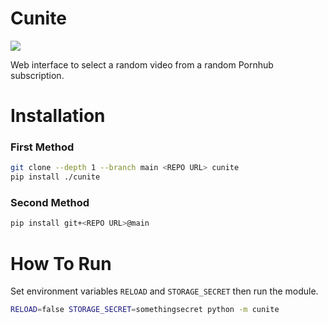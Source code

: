# Cunite

![](https://files.catbox.moe/rriwz7.png)

Web interface to select a random video from a random Pornhub subscription.

# Installation
### First Method
```bash
git clone --depth 1 --branch main <REPO URL> cunite
pip install ./cunite
```
### Second Method
```bash
pip install git+<REPO URL>@main
```
# How To Run
Set environment variables `RELOAD` and `STORAGE_SECRET` then run the module.
```bash
RELOAD=false STORAGE_SECRET=somethingsecret python -m cunite
```
